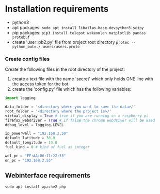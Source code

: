 # Installation requirements
- python3
- apt packages: ``sudo apt install libatlas-base-devpython3-scipy``
- pip packages: ```pip3 install telepot wakeonlan matplotlib pandas protobuf```
- create 'user_pb2.py' file from project root directory ``protoc --python_out=./ users/users.proto``

### Create config files
Create the following files in the root directory of the project:
1. create a text file with the name 'secret' which only holds ONE line with the access token for the bot
2. create the 'config.py' file which has the following variables:
```python
import logging

data_folder = '<directory where you want to save the data>/'
root_folder = '<directory where the project is>/'
virtual_display = True # true if you are running on a raspberry pi
firefox_webdriver = True # if false the chrome webdriver will be used
debug_level = logging.LEVEL

ip_powerwall = "192.168.2.50"
default_latitude = 30.0
default_longitude = 10.0
fuel_kind = 0 # kind of fuel as integer

wol_pc = "FF:AA:00:11:22:33"
on_pc = "192.168.2.55"
```

## Webinterface requirements
``sudo apt install apache2 php``